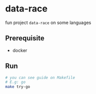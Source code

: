 # data-race

fun project `data-race` on some languages

## Prerequisite
* docker

## Run

```bash
# you can see guide on Makefile
# E.g: go
make try-go
```
